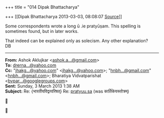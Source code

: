 +++
title = "014 Dipak Bhattacharya"

+++
[[Dipak Bhattacharya	2013-03-03, 08:08:07 [Source](https://groups.google.com/g/bvparishat/c/1fYgc3KUOCw)]]



Some correspondents wrote a long ū .ie pratyūṣam. This spelling is sometimes found, but in later works.

  

That indeed can be explained only as solecism. Any other explanation?  
DB  

  

  

------------------------------------------------------------------------

**From:** Ashok Aklujkar \<[ashok.a...@gmail.com]()\>  
**To:** [drerna...@yahoo.com]()  
**Cc:** "[jhakg...@yahoo.com]()" \<[jhakg...@yahoo.com]()\>; "[hnbh...@gmail.com]()" \<[hnbh...@gmail.com]()\>; Bharatiya Vidvatparishat \<[bvpar...@googlegroups.com]()\>  
**Sent:** Sunday, 3 March 2013 1:38 AM  
**Subject:** Re: {भारतीयविद्वत्परिषत्} Re: [pratyuu.sa](http://pratyuu.sa) (was कार्तिकेयस्तोत्रम्)  

  






